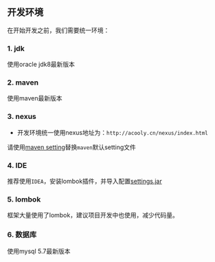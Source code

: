 ## 开发环境

在开始开发之前，我们需要统一环境：

### 1. jdk

使用oracle jdk8最新版本

### 2. maven

使用maven最新版本

### 3. nexus

* 开发环境统一使用nexus地址为：`http://acooly.cn/nexus/index.html`

请使用[maven setting](maven/maven-settings-acooly.xml)替换`maven`默认setting文件

### 4. IDE

推荐使用`IDEA`，安装lombok插件，并导入配置[settings.jar](ide/idea/settings.jar)

### 5. lombok

框架大量使用了lombok，建议项目开发中也使用，减少代码量。

### 6. 数据库

使用mysql 5.7最新版本

